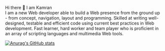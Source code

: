 Hi there 👋 I am Kamran
<br>
I am a new Web developer able to build a Web presence from the ground up - from concept, navigation, layout and programming. Skilled at writing well-designed, testable and efficient code using current best practices in Web development. Fast learner, hard worker and team player who is proficient in an array of scripting languages and multimedia Web tools.

[![Anurag's GitHub stats](https://github-readme-stats.vercel.app/api?username=kamrank89&show_icons=true&theme=github_dark)](https://github.com/anuraghazra/github-readme-stats)
